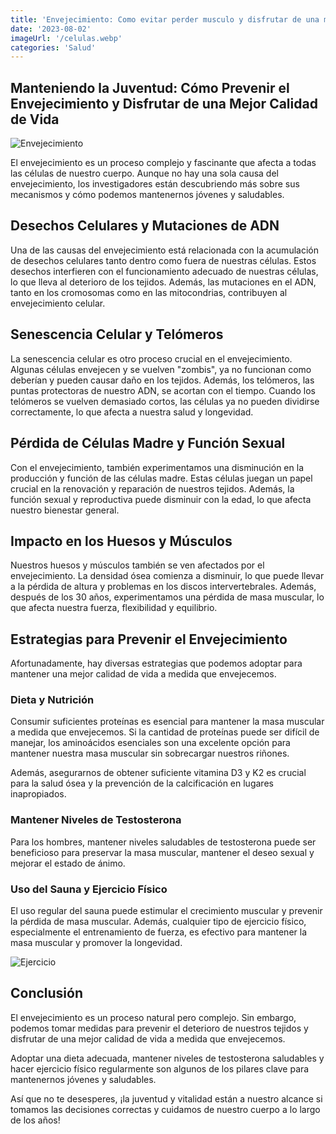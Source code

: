 ```yaml
---
title: 'Envejecimiento: Como evitar perder musculo y disfrutar de una mejor calidad de vida'
date: '2023-08-02'
imageUrl: '/celulas.webp'
categories: 'Salud'
---
```


## Manteniendo la Juventud: Cómo Prevenir el Envejecimiento y Disfrutar de una Mejor Calidad de Vida

![Envejecimiento](/celulas.webp)

El envejecimiento es un proceso complejo y fascinante que afecta a todas las células de nuestro cuerpo. Aunque no hay una sola causa del envejecimiento, los investigadores están descubriendo más sobre sus mecanismos y cómo podemos mantenernos jóvenes y saludables.

## Desechos Celulares y Mutaciones de ADN

Una de las causas del envejecimiento está relacionada con la acumulación de desechos celulares tanto dentro como fuera de nuestras células. Estos desechos interfieren con el funcionamiento adecuado de nuestras células, lo que lleva al deterioro de los tejidos. Además, las mutaciones en el ADN, tanto en los cromosomas como en las mitocondrias, contribuyen al envejecimiento celular.

## Senescencia Celular y Telómeros

La senescencia celular es otro proceso crucial en el envejecimiento. Algunas células envejecen y se vuelven "zombis", ya no funcionan como deberían y pueden causar daño en los tejidos. Además, los telómeros, las puntas protectoras de nuestro ADN, se acortan con el tiempo. Cuando los telómeros se vuelven demasiado cortos, las células ya no pueden dividirse correctamente, lo que afecta a nuestra salud y longevidad.

## Pérdida de Células Madre y Función Sexual

Con el envejecimiento, también experimentamos una disminución en la producción y función de las células madre. Estas células juegan un papel crucial en la renovación y reparación de nuestros tejidos. Además, la función sexual y reproductiva puede disminuir con la edad, lo que afecta nuestro bienestar general.

## Impacto en los Huesos y Músculos

Nuestros huesos y músculos también se ven afectados por el envejecimiento. La densidad ósea comienza a disminuir, lo que puede llevar a la pérdida de altura y problemas en los discos intervertebrales. Además, después de los 30 años, experimentamos una pérdida de masa muscular, lo que afecta nuestra fuerza, flexibilidad y equilibrio.

## Estrategias para Prevenir el Envejecimiento

Afortunadamente, hay diversas estrategias que podemos adoptar para mantener una mejor calidad de vida a medida que envejecemos.

### Dieta y Nutrición

Consumir suficientes proteínas es esencial para mantener la masa muscular a medida que envejecemos. Si la cantidad de proteínas puede ser difícil de manejar, los aminoácidos esenciales son una excelente opción para mantener nuestra masa muscular sin sobrecargar nuestros riñones.

Además, asegurarnos de obtener suficiente vitamina D3 y K2 es crucial para la salud ósea y la prevención de la calcificación en lugares inapropiados.

### Mantener Niveles de Testosterona

Para los hombres, mantener niveles saludables de testosterona puede ser beneficioso para preservar la masa muscular, mantener el deseo sexual y mejorar el estado de ánimo.

### Uso del Sauna y Ejercicio Físico

El uso regular del sauna puede estimular el crecimiento muscular y prevenir la pérdida de masa muscular. Además, cualquier tipo de ejercicio físico, especialmente el entrenamiento de fuerza, es efectivo para mantener la masa muscular y promover la longevidad.

![Ejercicio](/images.jpg)

## Conclusión

El envejecimiento es un proceso natural pero complejo. Sin embargo, podemos tomar medidas para prevenir el deterioro de nuestros tejidos y disfrutar de una mejor calidad de vida a medida que envejecemos.

Adoptar una dieta adecuada, mantener niveles de testosterona saludables y hacer ejercicio físico regularmente son algunos de los pilares clave para mantenernos jóvenes y saludables.

Así que no te desesperes, ¡la juventud y vitalidad están a nuestro alcance si tomamos las decisiones correctas y cuidamos de nuestro cuerpo a lo largo de los años!
